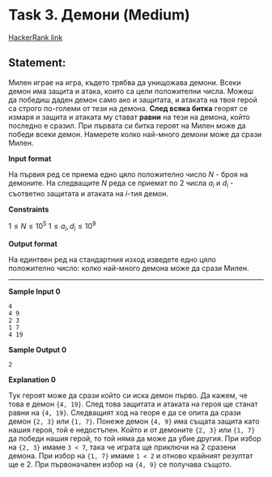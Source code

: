 # Task 3. Демони (Medium)

[HackerRank link](<https://www.hackerrank.com/contests/sda-hw-3/challenges/doom>)

## Statement:

Милен играе на игра, където трябва да унищожава демони. Всеки демон има защита и атака, които са цели положителни числа. Можеш да победиш даден демон само ако и защитата, и атаката на твоя герой са строго по-големи от тези на демона. **След всяка битка** георят се измаря и защита и атаката му стават **равни** на тези на демона, който последно е сразил. При първата си битка героят на Милен може да победи всеки демон. Намерете колко най-много демони може да срази Милен.

**Input format**

На първия ред се приема едно цяло положително число $N$ - броя на демоните. На следващите $N$ реда се приемат по 2 числа $a_i$ и $d_i$ - съответно защитата и атаката на $i$-тия демон.

**Constraints**

$1\le N\le 10^5$
$1\le a_i, d_i \le 10^9$

**Output format**

На единтвен ред на стандартния изход изведете едно цяло положително число: колко най-много демона може да срази Милен.

---

**Sample Input 0**

```
4
4 9
2 3
1 7
4 19
```

**Sample Output 0**

```
2
```

**Explanation 0**

Тук героят може да срази който си иска демон първо. Да кажем, че това е демон `{4, 19}`. След това защитата и атаката на героя ще станат равни на `{4, 19}`. Следващият ход на георя е да се опита да срази демон `{2, 3}` или `{1, 7}`. Понеже демон `{4, 9}` има същата защита като нашия героя, той е недостъпен. Който и от демоните `{2, 3}` или `{1, 7}` да победи нашия герой, то той няма да може да убие другия. При избор на `{2, 3}` имаме `3 < 7`, така че играта ще приключи на 2 сразени демона. При избор на `{1, 7}` имаме `1 < 2` и отново крайният резултат ще е 2. При първоначален избор на `{4, 9}` се получава същото.